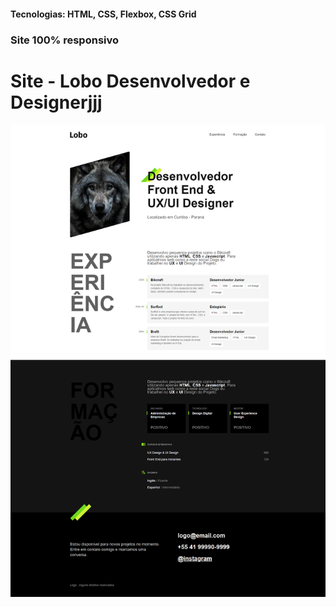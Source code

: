 <h4>Tecnologias: HTML, CSS, Flexbox, CSS Grid</h4>
<h3>Site 100% responsivo</h3>

# Site - Lobo Desenvolvedor e Designerjjj
<img src="https://github.com/dieegobs/Lobo---Desenvolvedor-e-Designer/blob/main/img/lobo.png?raw=true"/>
